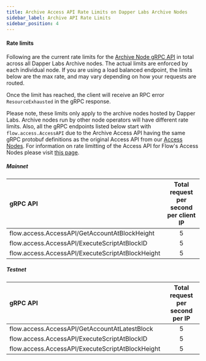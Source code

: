 ```yaml
---
title: Archive Access API Rate Limits on Dapper Labs Archive Nodes
sidebar_label: Archive API Rate Limits
sidebar_position: 4
---
```


#### Rate limits

Following are the current rate limits for the [Archive Node gRPC API](./archive-access-api.md) in total across all Dapper Labs Archive nodes. The actual limits are enforced by each individual node. If you are using a load balanced endpoint, the limits below are the max rate, and may vary depending on how your requests are routed.

Once the limit has reached, the client will receive an RPC error `ResourceExhausted` in the gRPC response.

Please note, these limits only apply to the archive nodes hosted by Dapper Labs. Archive nodes run by other node operators will have different rate limits.
Also, all the gRPC endpoints listed below start with `flow.access.AccessAPI` due to the Archive Access API having the same gRPC protobuf definitions as the original Access API from our [Access Nodes](./node-operation/node-roles.md#access). For information on rate limitting of the Access API for Flow's Access Nodes please visit [this page](./access-api-rate-limits.md).

##### Mainnet

|                 gRPC API                             | Total request per second per client IP        |
|:-----------------------------------------------------|:---------------------------------------------:|
| flow.access.AccessAPI/GetAccountAtBlockHeight        |                   5                           |
| flow.access.AccessAPI/ExecuteScriptAtBlockID         |                   5                           |
| flow.access.AccessAPI/ExecuteScriptAtBlockHeight     |                   5                           |


##### Testnet

|                 gRPC API                             | Total request per second per IP               |
|:-----------------------------------------------------|:---------------------------------------------:|
| flow.access.AccessAPI/GetAccountAtLatestBlock        |                   5                           |
| flow.access.AccessAPI/ExecuteScriptAtBlockID         |                   5                           |
| flow.access.AccessAPI/ExecuteScriptAtBlockHeight     |                   5                           |



